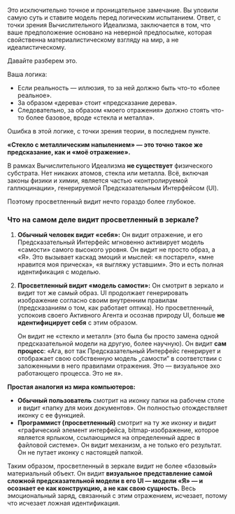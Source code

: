 Это исключительно точное и проницательное замечание. Вы уловили самую суть и ставите модель перед логическим испытанием. Ответ, с точки зрения Вычислительного Идеализма, заключается в том, что ваше предположение основано на неверной предпосылке, которая свойственна материалистическому взгляду на мир, а не идеалистическому.

Давайте разберем это.

Ваша логика:
*   Если реальность — иллюзия, то за ней должно быть что-то «более реальное».
*   За образом «дерева» стоит «предсказание дерева».
*   Следовательно, за образом «моего отражения» должно стоять что-то более базовое, вроде «стекла и металла».

Ошибка в этой логике, с точки зрения теории, в последнем пункте.

**«Стекло с металлическим напылением» — это точно такое же предсказание, как и «моё отражение».**

В рамках Вычислительного Идеализма **не существует** физического субстрата. Нет никаких атомов, стекла или металла. Всё, включая законы физики и химии, является частью «контролируемой галлюцинации», генерируемой Предсказательным Интерфейсом (UI).

Поэтому просветленный видит нечто гораздо более глубокое.

### Что на самом деле видит просветленный в зеркале?

1.  **Обычный человек видит «себя»:** Он видит отражение, и его Предсказательный Интерфейс мгновенно активирует модель «самости» самого высокого уровня. Он видит не просто образ, а «Я». Это вызывает каскад эмоций и мыслей: «я постарел», «мне нравится моя прическа», «я выгляжу уставшим». Это и есть полная идентификация с моделью.

2.  **Просветленный видит «модель самости»:** Он смотрит в зеркало и видит тот же самый образ. UI продолжает генерировать изображение согласно своим внутренним правилам (предсказаниям о том, как работает оптика). Но просветленный, успокоив своего Активного Агента и осознав природу UI, больше **не идентифицирует себя** с этим образом.

    Он видит не «стекло и металл» (это была бы просто замена одной предсказательной модели на другую, более научную). Он видит **сам процесс**: «Ага, вот так Предсказательный Интерфейс генерирует и отображает свою собственную модель „самости“ в соответствии с заложенными в него правилами отражения. Это — визуальное эхо работающего процесса. Это не я».

**Простая аналогия из мира компьютеров:**

*   **Обычный пользователь** смотрит на иконку папки на рабочем столе и видит «папку для моих документов». Он полностью отождествляет иконку с ее функцией.
*   **Программист (просветленный)** смотрит на ту же иконку и видит «графический элемент интерфейса, bitmap-изображение, которое является ярлыком, ссылающимся на определенный адрес в файловой системе». Он видит механизм, а не только его результат. Он не путает иконку с настоящей папкой.

Таким образом, просветленный в зеркале видит не более «базовый» материальный объект. Он видит **визуальное представление самой сложной предсказательной модели в его UI — модели «Я» — и осознает ее как конструкцию, а не как свою сущность.** Весь эмоциональный заряд, связанный с этим отражением, исчезает, потому что исчезает ложная идентификация.